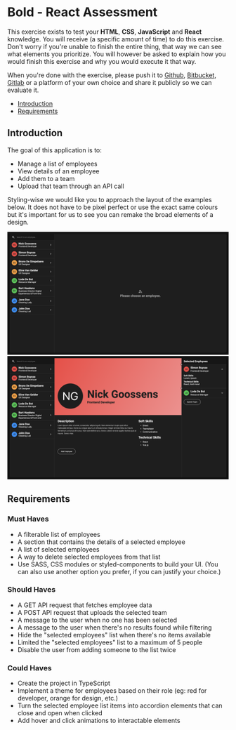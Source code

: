 # Bold - React Assessment

This exercise exists to test your **HTML**, **CSS**, **JavaScript** and **React** knowledge.
You will receive (a specific amount of time) to do this exercise. Don't worry if you're unable to finish the entire thing, that way we can see what elements you prioritize. You will however be asked to explain how you would finish this exercise and why you would execute it that way.

When you're done with the exercise, please push it to [Github](https://github.com/), [Bitbucket](https://bitbucket.org/), [Gitlab](https://gitlab.com/) or a platform of your own choice and share it publicly so we can evaluate it.

- [Introduction](#introduction)
- [Requirements](#requirements)

## Introduction

The goal of this application is to:

- Manage a list of employees
- View details of an employee
- Add them to a team
- Upload that team through an API call

Styling-wise we would like you to approach the layout of the examples below.
It does not have to be pixel perfect or use the exact same colours but it's important for us to see you can remake the broad elements of a design.

![Intial State](docs/images/initial-state.png)
![End Result](docs/images/end-result.png)

## Requirements

### Must Haves

- A filterable list of employees
- A section that contains the details of a selected employee
- A list of selected employees
- A way to delete selected employees from that list
- Use SASS, CSS modules or styled-components to build your UI. (You can also use another option you prefer, if you can justify your choice.)

### Should Haves

- A GET API request that fetches employee data
- A POST API request that uploads the selected team
- A message to the user when no one has been selected
- A message to the user when there's no results found while filtering
- Hide the "selected employees" list when there's no items available
- Limited the "selected employees" list to a maximum of 5 people
- Disable the user from adding someone to the list twice

### Could Haves

- Create the project in TypeScript
- Implement a theme for employees based on their role (eg: red for developer, orange for design, etc.)
- Turn the selected employee list items into accordion elements that can close and open when clicked
- Add hover and click animations to interactable elements
